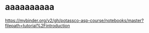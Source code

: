 aaaaaaaaaa
===========

<https://mybinder.org/v2/gh/potassco-asp-course/notebooks/master?filepath=tutorial%2Fintroduction>
